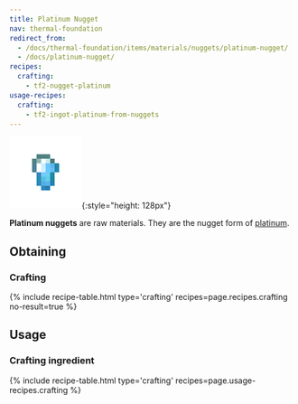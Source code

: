 ```yaml
---
title: Platinum Nugget
nav: thermal-foundation
redirect_from:
  - /docs/thermal-foundation/items/materials/nuggets/platinum-nugget/
  - /docs/platinum-nugget/
recipes:
  crafting:
    - tf2-nugget-platinum
usage-recipes:
  crafting:
    - tf2-ingot-platinum-from-nuggets
---
```


![Platinum nugget](/assets/images/thermal-foundation/nugget-platinum.png){:style="height: 128px"}


**Platinum nuggets** are raw materials. They are the nugget form of
[platinum](/docs/thermal-foundation/platinum-ingot/).


Obtaining
---------

### Crafting
{% include recipe-table.html type='crafting' recipes=page.recipes.crafting no-result=true %}


Usage
-----

### Crafting ingredient
{% include recipe-table.html type='crafting' recipes=page.usage-recipes.crafting %}
